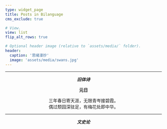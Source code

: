 ```yaml
---
type: widget_page
title: Posts in Bilanguage
cms_exclude: true

# View.
view: list
flip_alt_rows: true

# Optional header image (relative to `assets/media/` folder).
header:
  caption: '思绪漫抄'
  image: 'assets/media/swans.jpg'
---
```


---
**<center> _旧体诗_ </center>**


**<center> 元日 </center>**

<center> 三年春日寄天涯，无限青岑接碧霞。 </center>

<center> 偶过颓园深驻足，有梅花处即中华。 </center>

---
***<center> 文史论 </center>***

